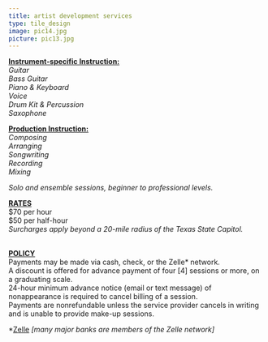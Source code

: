 ```yaml
---
title: artist development services
type: tile_design
image: pic14.jpg
picture: pic13.jpg
---
```

<strong><u>Instrument-specific Instruction:</strong></u>
<br>
<i>
Guitar
<br>
Bass Guitar
<br>
Piano & Keyboard
<br>
Voice
<br>
Drum Kit & Percussion
<br>
Saxophone
<br>
</i>

<strong><u>Production Instruction:</strong></u>
<br>
<i>
Composing
<br>
Arranging
<br>
Songwriting
<br>
Recording
<br>
Mixing
<br>
</i>

<i>Solo and ensemble sessions, beginner to professional levels.</i>

<u><strong>RATES</strong></u>
<br>
$70 per hour
<br>
$50 per half-hour
<br>
<i>Surcharges apply beyond a 20-mile radius of the Texas State Capitol.</i>

<br>
<u><strong>POLICY</strong></u>
<br>
Payments may be made via cash, check, or the Zelle* network.
<br>
A discount is offered for advance payment of four [4] sessions or more, on a graduating scale.
<br>
24-hour minimum advance notice (email or text message) of nonappearance is required to cancel billing of a session.
<br>
Payments are nonrefundable unless the service provider cancels in writing and is unable to provide make-up
sessions.

*<a href= "https://www.zellepay.com/get-started" target="_blank">Zelle</a><i>
[many major banks are members of the Zelle network]
<br>
